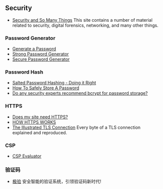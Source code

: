## Security

- [Security and So Many Things](https://asecuritysite.com/) This site contains a number of material related to security, digital forensics, networking, and many other things.

### Password Generator
- [Generate a Password](https://lastpass.com/generatepassword.php)
- [Strong Password Generator](https://strongpasswordgenerator.com/)
- [Secure Password Generator](http://passwordsgenerator.net/)

### Password Hash
- [Salted Password Hashing - Doing it Right](https://crackstation.net/hashing-security.htm)
- [How To Safely Store A Password](https://codahale.com/how-to-safely-store-a-password/)
- [Do any security experts recommend bcrypt for password storage?](https://security.stackexchange.com/questions/4781/do-any-security-experts-recommend-bcrypt-for-password-storage)

### HTTPS
- [Does my site need HTTPS?](https://doesmysiteneedhttps.com/)
- [HOW HTTPS WORKS](https://howhttps.works/)
- [The Illustrated TLS Connection](https://tls.ulfheim.net/) Every byte of a TLS connection explained and reproduced.

### CSP
- [CSP Evaluator](https://csp-evaluator.withgoogle.com/)

### 验证码
- [极验](http://www.geetest.com/) 安全智能的验证系统，引领验证码新时代!
